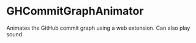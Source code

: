 # GHCommitGraphAnimator
Animates the GitHub commit graph using a web extension. Can also play sound.

